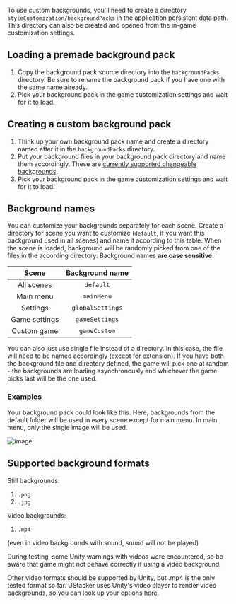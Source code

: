 To use custom backgrounds, you'll need to create a directory `styleCustomization/backgroundPacks` in the application persistent data path. This directory can also be created and opened from the in-game customization settings.

## Loading a premade background pack

1. Copy the background pack source directory into the `backgroundPacks` directory. Be sure to rename the background pack if you have one with the same name already.
2. Pick your background pack in the game customization settings and wait for it to load.

## Creating a custom background pack

1. Think up your own background pack name and create a directory named after it in the `backgroundPacks` directory.
2. Put your background files in your background pack directory and name them accordingly. These are [currently supported changeable backgrounds](#background-names).
3. Pick your background pack in the game customization settings and wait for it to load.

## Background names
You can customize your backgrounds separately for each scene. Create a directory for scene you want to customize (`default`, if you want this background used in all scenes) and name it according to this table. When the scene is loaded, background will be randomly picked from one of the files in the according directory. Background names **are case sensitive**.

|     Scene     | Background name  |
| :-----------: | :--------------: |
|  All scenes   |    `default`     |
|   Main menu   |    `mainMenu`    |
|   Settings    | `globalSettings` |
| Game settings |  `gameSettings`  |
|  Custom game  |   `gameCustom`   |

You can also just use single file instead of a directory. In this case, the file will need to be named accordingly (except for extension). If you have both the background file and directory defined, the game will pick one at random - the backgrounds are loading asynchronously and whichever the game picks last will be the one used.

### Examples

Your background pack could look like this. Here, backgrounds from the default folder will be used in every scene except for main menu. In main menu, only the single image will be used.

![image](https://user-images.githubusercontent.com/39689572/173807513-67ba5938-d598-46fd-b186-6a5de3fb7359.png)

## Supported background formats

Still backgrounds:
1. `.png`
2. `.jpg`

Video backgrounds: 
1. `.mp4`

(even in video backgrounds with sound, sound will not be played)

During testing, some Unity warnings with videos were encountered, so be aware that game might not behave correctly if using a video background.

Other video formats should be supported by Unity, but .mp4 is the only tested format so far. UStacker uses Unity's video player to render video backgrounds, so you can look up your options <a href="https://docs.unity3d.com/Manual/VideoSources-FileCompatibility.html" target="_blank">here</a>.